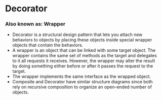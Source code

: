 # Decorator
### Also known as: Wrapper
- Decorator is a structural design pattern that lets you attach new behaviors to objects by placing these objects inside special wrapper objects that contain the behaviors.
- A wrapper is an object that can be linked with some target object. The wrapper contains the same set of methods as the target and delegates to it all requests it receives. However, the wrapper may alter the result by doing something either before or after it passes the request to the target.
- The wrapper implements the same interface as the wrapped object.
- Composite and Decorator have similar structure diagrams since both rely on recursive composition to organize an open-ended number of objects.